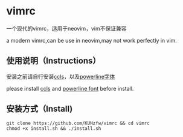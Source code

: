 # vimrc
一个现代的vimrc，适用于neovim，vim不保证兼容

a modern vimrc,can be use in neovim,may not work perfectly in vim.

## 使用说明（Instructions）
安装之前请自行安装[ccls](https://github.com/MaskRay/ccls)，以及[powerline字体](https://github.com/powerline/fonts)

please install [ccls](https://github.com/MaskRay/ccls) and [powerline font](https://github.com/powerline/fonts) before install.

## 安装方式（Install)
```
git clone https://github.com/KUNzfw/vimrc && cd vimrc
chmod +x install.sh && ./install.sh 
```
